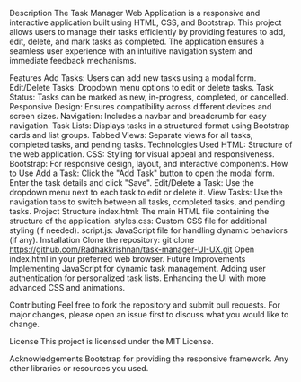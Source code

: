 Description
The Task Manager Web Application is a responsive and interactive application built using HTML, CSS, and Bootstrap. This project allows users to manage their tasks efficiently by providing features to add, edit, delete, and mark tasks as completed. The application ensures a seamless user experience with an intuitive navigation system and immediate feedback mechanisms.

Features
Add Tasks: Users can add new tasks using a modal form.
Edit/Delete Tasks: Dropdown menu options to edit or delete tasks.
Task Status: Tasks can be marked as new, in-progress, completed, or cancelled.
      Responsive Design: Ensures compatibility across different devices and screen sizes.
      Navigation: Includes a navbar and breadcrumb for easy navigation.
      Task Lists: Displays tasks in a structured format using Bootstrap cards and list groups.
      Tabbed Views: Separate views for all tasks, completed tasks, and pending tasks.
Technologies Used
      HTML: Structure of the web application.
      CSS: Styling for visual appeal and responsiveness.
      Bootstrap: For responsive design, layout, and interactive components.
How to Use
      Add a Task: Click the "Add Task" button to open the modal form. Enter the task details and click "Save".
      Edit/Delete a Task: Use the dropdown menu next to each task to edit or delete it.
      View Tasks: Use the navigation tabs to switch between all tasks, completed tasks, and pending tasks.
Project Structure
      index.html: The main HTML file containing the structure of the application.
      styles.css: Custom CSS file for additional styling (if needed).
      script.js: JavaScript file for handling dynamic behaviors (if any).
Installation
Clone the repository:
      git clone https://github.com/Radhakkrishnan/task-manager-UI-UX.git
      Open index.html in your preferred web browser.
Future Improvements
      Implementing JavaScript for dynamic task management.
      Adding user authentication for personalized task lists.
      Enhancing the UI with more advanced CSS and animations.

Contributing
      Feel free to fork the repository and submit pull requests. For major changes, please open an issue first to discuss what you would like to change.

License
      This project is licensed under the MIT License.

Acknowledgements
      Bootstrap for providing the responsive framework.
      Any other libraries or resources you used.
